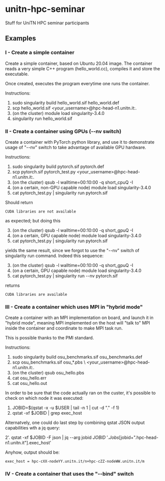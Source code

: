 # unitn-hpc-seminar
Stuff for UniTN HPC seminar participants

## Examples

### I - Create a simple container

Create a simple container, based on Ubuntu 20.04 image.
The container reads a very simple C++ program (hello_world.cc),
compiles it and store the executable.

Once created, executes the program everytime one runs the
container.

Instructions:

1. sudo singularity build hello_world.sif hello_world.def
2. scp hello_world.sif <your_username>@hpc-head-n1.unitn.it:.
3. (on the cluster) module load singularity-3.4.0
4. singularity run hello_world.sif


### II - Create a container using GPUs (--nv switch)

Create a container with PyTorch python library, and use it
to demonstrate usage of "--nv" switch to take advantage of
available GPU hardware.

Instructions:

1. sudo singularity build pytorch.sif pytorch.def
2. scp pytorch.sif pytorch_test.py <your_username>@hpc-head-n1.unitn.it:.
3. (on the cluster) qsub -l walltime=00:10:00 -q short_cpuQ -I
4. (on a certain, non-GPU capable node) module load singularity-3.4.0
5. cat pytorch_test.py | singularity run pytorch.sif

Should return

`CUDA libraries are not available`

as expected; but doing this

3. (on the cluster) qsub -l walltime=00:10:00 -q short_gpuQ -I
4. (on a certain, GPU capable node) module load singularity-3.4.0
5. cat pytorch_test.py | singularity run pytorch.sif

yields the same result, since we forgot to use the "--nv" switch
of singularity run command. Indeed this sequence:

3. (on the cluster) qsub -l walltime=00:10:00 -q short_gpuQ -I
4. (on a certain, GPU capable node) module load singularity-3.4.0
5. cat pytorch_test.py | singularity run --nv pytorch.sif

returns

`CUDA libraries are available`

### III - Create a container which uses MPI in "hybrid mode"

Create a container with an MPI implementation on board, and launch it
in "hybrid mode", meaning MPI implemented on the host will "talk to"
MPI inside the container and coordinate to make MPI task run.

This is possible thanks to the PMI standard.

Instructions:

1. sudo singularity build osu_benchmarks.sif osu_benchmarks.def
2. scp osu_benchmarks.sif osu_*.pbs \ <your_username>@hpc-head-n1.unitn.it:.
3. (on the cluster) qsub osu_hello.pbs
4. cat osu_hello.err
5. cat osu_hello.out

In order to be sure that the code actually ran on the custer, it's possible
to check on which node it was executed:

1. JOBID=$(qstat -x -u $USER | tail -n 1 | cut -d "." -f 1)
2. qstat -xf $JOBID | grep exec_host

Alternatvely, one could do last step by combining qstat JSON
output capabilities wth a jq query:

2'. qstat -xf $JOBID -F json | jq --arg jobid $JOBID \ '.Jobs[$jobid+".hpc-head-n1.unitn.it"].exec_host'

Anyhow, output should be:

`exec_host = hpc-cXX-nodeYY.unitn.it/n+hpc-cZZ-nodeWW.unitn.it/m`

### IV - Create a container that uses the "--bind" switch


